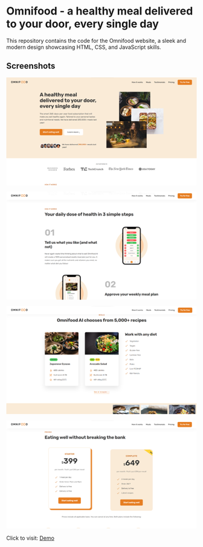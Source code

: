 # Omnifood - a healthy meal delivered to your door, every single day

This repository contains the code for the Omnifood website, a sleek and modern design showcasing HTML, CSS, and JavaScript skills.

## Screenshots

![Screen1](image-1.png)

![Screen2](image-2.png)

![Screen3](image.png)

![Screen4](image-3.png)

Click to visit: [Demo](https://theaifood.netlify.app/)
